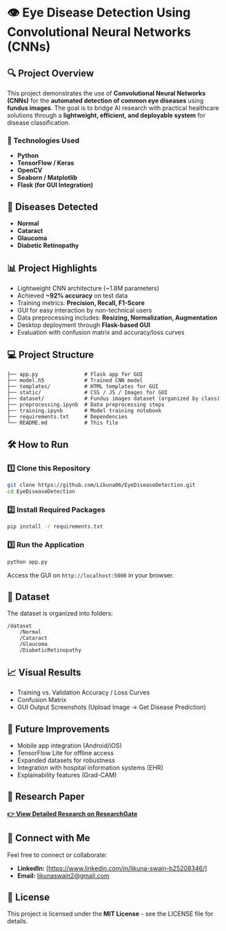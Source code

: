 
# 👁️ Eye Disease Detection Using Convolutional Neural Networks (CNNs)

## 🔍 Project Overview
This project demonstrates the use of **Convolutional Neural Networks (CNNs)** for the **automated detection of common eye diseases** using **fundus images**. The goal is to bridge AI research with practical healthcare solutions through a **lightweight, efficient, and deployable system** for disease classification.

### 🚀 Technologies Used
- **Python**
- **TensorFlow / Keras**
- **OpenCV**
- **Seaborn / Matplotlib**
- **Flask (for GUI Integration)**

## 🏥 Diseases Detected
- **Normal**
- **Cataract**
- **Glaucoma**
- **Diabetic Retinopathy**

## 📊 Project Highlights
- Lightweight CNN architecture (~1.8M parameters)
- Achieved **~92% accuracy** on test data
- Training metrics: **Precision, Recall, F1-Score**
- GUI for easy interaction by non-technical users
- Data preprocessing includes: **Resizing, Normalization, Augmentation**
- Desktop deployment through **Flask-based GUI**
- Evaluation with confusion matrix and accuracy/loss curves

## 💻 Project Structure
```
├── app.py               # Flask app for GUI
├── model.h5             # Trained CNN model
├── templates/           # HTML templates for GUI
├── static/              # CSS / JS / Images for GUI
├── dataset/             # Fundus images dataset (organized by class)
├── preprocessing.ipynb  # Data preprocessing steps
├── training.ipynb       # Model training notebook
├── requirements.txt     # Dependencies
└── README.md            # This file
```

## 🛠️ How to Run
### 1️⃣ Clone this Repository
```bash
git clone https://github.com/Likuna06/EyeDiseaseDetection.git
cd EyeDiseaseDetection
```

### 2️⃣ Install Required Packages
```bash
pip install -r requirements.txt
```

### 3️⃣ Run the Application
```bash
python app.py
```
Access the GUI on `http://localhost:5000` in your browser.

## 📂 Dataset
The dataset is organized into folders:
```
/dataset
    /Normal
    /Cataract
    /Glaucoma
    /DiabeticRetinopathy
```

## 📈 Visual Results
- Training vs. Validation Accuracy / Loss Curves
- Confusion Matrix
- GUI Output Screenshots (Upload Image → Get Disease Prediction)

## 🔮 Future Improvements
- Mobile app integration (Android/iOS)
- TensorFlow Lite for offline access
- Expanded datasets for robustness
- Integration with hospital information systems (EHR)
- Explainability features (Grad-CAM)

## 🔗 Research Paper
**[👉 View Detailed Research on ResearchGate](https://www.researchgate.net/publication/393778069_Eye_Disease_Detection_Using_Convolutional_Neural_Networks_A_Research-Based_Project_on_the_Application_of_Deep_Learning_for_Medical_Image_Classification_Declaration)**

## 🤝 Connect with Me
Feel free to connect or collaborate:
- **LinkedIn:** [https://www.linkedin.com/in/likuna-swain-b25208346/]
- **Email:** likunaswain2@gmail.com

## 📄 License
This project is licensed under the **MIT License** - see the LICENSE file for details.
